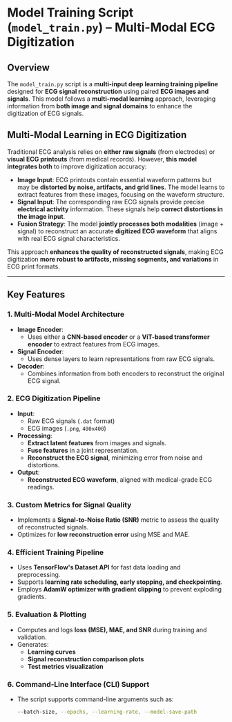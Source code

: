 # **Model Training Script (`model_train.py`) – Multi-Modal ECG Digitization**

## **Overview**
The `model_train.py` script is a **multi-input deep learning training pipeline** designed for **ECG signal reconstruction** using paired **ECG images and signals**. This model follows a **multi-modal learning** approach, leveraging information from **both image and signal domains** to enhance the digitization of ECG signals. 

## **Multi-Modal Learning in ECG Digitization**
Traditional ECG analysis relies on **either raw signals** (from electrodes) or **visual ECG printouts** (from medical records). However, **this model integrates both** to improve digitization accuracy:

- **Image Input**: ECG printouts contain essential waveform patterns but may be **distorted by noise, artifacts, and grid lines**. The model learns to extract features from these images, focusing on the waveform structure.
- **Signal Input**: The corresponding raw ECG signals provide precise **electrical activity** information. These signals help **correct distortions in the image input**.
- **Fusion Strategy**: The model **jointly processes both modalities** (image + signal) to reconstruct an accurate **digitized ECG waveform** that aligns with real ECG signal characteristics.

This approach **enhances the quality of reconstructed signals**, making ECG digitization **more robust to artifacts, missing segments, and variations** in ECG print formats.

---

## **Key Features**
### **1. Multi-Modal Model Architecture**
- **Image Encoder**:
  - Uses either a **CNN-based encoder** or a **ViT-based transformer encoder** to extract features from ECG images.
- **Signal Encoder**:
  - Uses dense layers to learn representations from raw ECG signals.
- **Decoder**:
  - Combines information from both encoders to reconstruct the original ECG signal.

### **2. ECG Digitization Pipeline**
- **Input**:
  - Raw ECG signals (`.dat` format)
  - ECG images (`.png`, `400x400`)
- **Processing**:
  - **Extract latent features** from images and signals.
  - **Fuse features** in a joint representation.
  - **Reconstruct the ECG signal**, minimizing error from noise and distortions.
- **Output**:
  - **Reconstructed ECG waveform**, aligned with medical-grade ECG readings.

### **3. Custom Metrics for Signal Quality**
- Implements a **Signal-to-Noise Ratio (SNR)** metric to assess the quality of reconstructed signals.
- Optimizes for **low reconstruction error** using MSE and MAE.

### **4. Efficient Training Pipeline**
- Uses **TensorFlow's Dataset API** for fast data loading and preprocessing.
- Supports **learning rate scheduling, early stopping, and checkpointing**.
- Employs **AdamW optimizer with gradient clipping** to prevent exploding gradients.

### **5. Evaluation & Plotting**
- Computes and logs **loss (MSE), MAE, and SNR** during training and validation.
- Generates:
  - **Learning curves**
  - **Signal reconstruction comparison plots**
  - **Test metrics visualization**

### **6. Command-Line Interface (CLI) Support**
- The script supports command-line arguments such as:
  ```bash
  --batch-size, --epochs, --learning-rate, --model-save-path

